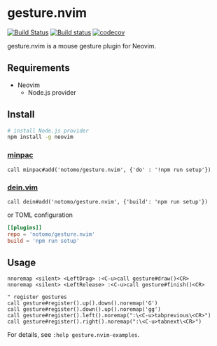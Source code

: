 # gesture.nvim

[![Build Status](https://travis-ci.org/notomo/gesture.nvim.svg?branch=master)](https://travis-ci.org/notomo/gesture.nvim)
[![Build status](https://ci.appveyor.com/api/projects/status/ee3x3nl4jh207jjt/branch/master?svg=true)](https://ci.appveyor.com/project/notomo/gesture-nvim/branch/master)
[![codecov](https://codecov.io/gh/notomo/gesture.nvim/branch/master/graph/badge.svg)](https://codecov.io/gh/notomo/gesture.nvim)

gesture.nvim is a mouse gesture plugin for Neovim.

## Requirements
- Neovim
    - Node.js provider

## Install

```sh
# install Node.js provider
npm install -g neovim
```

### [minpac](https://github.com/k-takata/minpac)

```vim
call minpac#add('notomo/gesture.nvim', {'do' : '!npm run setup'})
```

### [dein.vim](https://github.com/Shougo/dein.vim)

```vim
call dein#add('notomo/gesture.nvim', {'build': 'npm run setup'})
```

or TOML configuration
```toml
[[plugins]]
repo = 'notomo/gesture.nvim'
build = 'npm run setup'
```

## Usage

```vim
nnoremap <silent> <LeftDrag> :<C-u>call gesture#draw()<CR>
nnoremap <silent> <LeftRelease> :<C-u>call gesture#finish()<CR>

" register gestures
call gesture#register().up().down().noremap('G')
call gesture#register().down().up().noremap('gg')
call gesture#register().left().noremap(":\<C-u>tabprevious\<CR>")
call gesture#register().right().noremap(":\<C-u>tabnext\<CR>")
```

For details, see `:help gesture.nvim-examples`.
